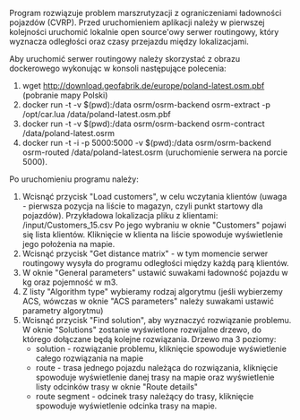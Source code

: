 Program rozwiązuje problem marszrutyzacji z ograniczeniami ładowności pojazdów (CVRP). Przed uruchomieniem aplikacji należy w pierwszej kolejności uruchomić lokalnie open source'owy serwer routingowy, który wyznacza odległości oraz czasy przejazdu między lokalizacjami. 

Aby uruchomić serwer routingowy należy skorzystać z obrazu dockerowego wykonując w konsoli następujące polecenia:
  1) wget http://download.geofabrik.de/europe/poland-latest.osm.pbf (pobranie mapy Polski)
  2) docker run -t -v $(pwd):/data osrm/osrm-backend osrm-extract -p /opt/car.lua /data/poland-latest.osm.pbf
  3) docker run -t -v $(pwd):/data osrm/osrm-backend osrm-contract /data/poland-latest.osrm
  4) docker run -t -i -p 5000:5000 -v $(pwd):/data osrm/osrm-backend osrm-routed /data/poland-latest.osrm (uruchomienie serwera na porcie 5000).
  
Po uruchomieniu programu należy:
  1) Wcisnąć przycisk "Load customers", w celu wczytania klientów (uwaga - pierwsza pozycja na liście to magazyn, czyli punkt startowy dla pojazdów). Przykładowa lokalizacja pliku z klientami: /input/Customers_15.csv
  Po jego wybraniu w oknie "Customers" pojawi się lista klientów. Kliknięcie w klienta na liście spowoduje wyświetlenie jego położenia na mapie.
  2) Wcisnąć przycisk "Get distance matrix" - w tym momencie serwer routingowy wysyła do programu odległości między każdą parą klientów.
  3) W oknie "General parameters" ustawić suwakami ładowność pojazdu w kg oraz pojemność w m3.
  4) Z listy "Algorithm type" wybieramy rodzaj algorytmu (jeśli wybierzemy ACS, wówczas w oknie "ACS parameters" należy suwakami ustawić parametry algorytmu)
  5) Wcisnąć przycisk "Find solution", aby wyznaczyć rozwiązanie problemu. W oknie "Solutions" zostanie wyświetlone rozwijalne drzewo, do którego dołączane będą kolejne rozwiązania. Drzewo ma 3 poziomy:
      - solution - rozwiązanie problemu, kliknięcie spowoduje wyświetlenie całego rozwiązania na mapie
      - route - trasa jednego pojazdu należąca do rozwiązania, kliknięcie spowoduje wyświetlenie danej trasy na mapie oraz wyświetlenie listy odcinków trasy w oknie "Route details"
      - route segment - odcinek trasy należący do trasy, kliknięcie spowoduje wyświetlenie odcinka trasy na mapie.
